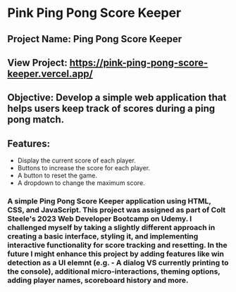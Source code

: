 # Pink Ping Pong Score Keeper

## Project Name: Ping Pong Score Keeper

## View Project: https://pink-ping-pong-score-keeper.vercel.app/

## Objective: Develop a simple web application that helps users keep track of scores during a ping pong match.

## Features:

- Display the current score of each player.
- Buttons to increase the score for each player.
- A button to reset the game.
- A dropdown to change the maximum score.

### A simple Ping Pong Score Keeper application using HTML, CSS, and JavaScript. This project was assigned as part of Colt Steele's 2023 Web Developer Bootcamp on Udemy. I challenged myself by taking a slightly different approach in creating a basic interface, styling it, and implementing interactive functionality for score tracking and resetting. In the future I might enhance this project by adding features like win detection as a UI elemnt (e.g. - A dialog VS currently printing to the console), additional micro-interactions, theming options, adding player names, scoreboard history and more.  